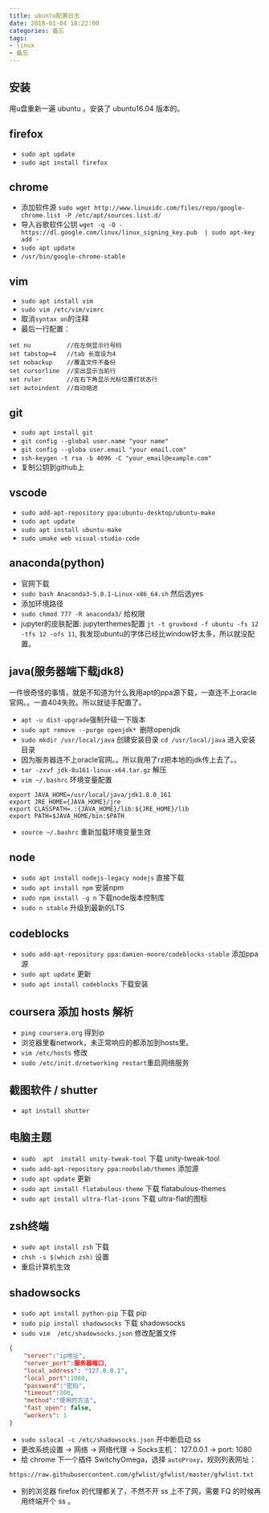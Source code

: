 ```yaml
---
title: ubuntu配置日志
date: 2018-01-04 18:22:00
categories: 备忘
tags: 
- linux
- 备忘
---
```



## 安装
用u盘重新一遍 ubuntu 。安装了 ubuntu16.04 版本的。

## firefox
- `sudo apt update`
- `sudo apt install firefox`

## chrome
- 添加软件源 `sudo wget http://www.linuxidc.com/files/repo/google-chrome.list -P /etc/apt/sources.list.d/`
- 导入谷歌软件公钥 `wget -q -O - https://dl.google.com/linux/linux_signing_key.pub  | sudo apt-key add -`
- `sudo apt update`
- `/usr/bin/google-chrome-stable`

## vim
- `sudo apt install vim`
- `sudo vim /etc/vim/vimrc`
- 取消`syntax on`的注释
- 最后一行配置：

```
set nu          //在左侧显示行号码
set tabstop=4   //tab 长度设为4
set nobackup    //覆盖文件不备份
set cursorline  //突出显示当前行
set ruler       //在右下角显示光标位置打状态行
set autoindent  //自动缩进
```

## git
- `sudo apt install git`
- `git config --global user.name "your name"`
- `git config --globa user.email "your email.com"`
- `ssh-keygen -t rsa -b 4096 -C "your_email@example.com"`
- 复制公钥到github上


## vscode
- `sudo add-apt-repository ppa:ubuntu-desktop/ubuntu-make`
- `sudo apt update`
- `sudo apt install ubuntu-make`
- `sudo umake web visual-studio-code`

## anaconda(python)
- 官网下载
- `sudo bash Anaconda3-5.0.1-Linux-x86_64.sh` 然后选yes
- 添加环境路径
- `sudo chmod 777 -R anaconda3/` 给权限
- jupyter的皮肤配置: jupyterthemes配置 `jt -t gruvboxd -f ubuntu -fs 12 -tfs 12 -ofs 11`, 我发现ubuntu的字体已经比window好太多，所以就没配置。

## java(服务器端下载jdk8)
一件很奇怪的事情，就是不知道为什么我用apt的ppa源下载，一直连不上oracle官网。。一直404失败。所以就徒手配置了。
- `apt -u dist-upgrade`强制升级一下版本
- `sudo apt remove --purge openjdk* `删除openjdk
- `sudo mkdir /usr/local/java` 创建安装目录 `cd /usr/local/java` 进入安装目录
- 因为服务器连不上oracle官网。。所以我用了rz把本地的jdk传上去了。。
- `tar -zxvf jdk-8u161-linux-x64.tar.gz` 解压
- `vim ~/.bashrc` 环境变量配置
```
export JAVA_HOME=/usr/local/java/jdk1.8.0_161
export JRE_HOME={JAVA_HOME}/jre
export CLASSPATH=.:{JAVA_HOME}/lib:${JRE_HOME}/lib
export PATH=$JAVA_HOME/bin:$PATH
```
- `source ~/.bashrc` 重新加载环境变量生效


## node
- `sudo apt install nodejs-legacy nodejs` 直接下载
- `sudo apt install npm` 安装npm
- `sudo npm install -g n` 下载node版本控制库
- `sudo n stable` 升级到最新的LTS


## codeblocks
- `sudo add-apt-repository ppa:damien-moore/codeblocks-stable` 添加ppa源
- `sudo apt update` 更新
- `sudo apt install codeblocks` 下载安装


## coursera 添加 hosts 解析
- `ping coursera.org` 得到ip
- 浏览器里看network，未正常响应的都添加到hosts里。
- `vim /etc/hosts` 修改
- `sudo /etc/init.d/networking restart`重启网络服务


## 截图软件 / shutter
- `apt install shutter` 

## 电脑主题
- `sudo  apt  install unity-tweak-tool` 下载 unity-tweak-tool
- `sudo add-apt-repository ppa:noobslab/themes` 添加源
- `sudo apt update` 更新
- `sudo apt install flatabulous-theme` 下载 flatabulous-themes
- `sudo apt install ultra-flat-icons` 下载 ultra-flat的图标

## zsh终端
- `sudo apt install zsh` 下载
- `chsh -s $(which zsh)` 设置
- 重启计算机生效

## shadowsocks
- `sudo apt install python-pip` 下载 pip
- `sudo pip install shadowsocks` 下载 shadowsocks
- `sudo vim  /etc/shadowsocks.json` 修改配置文件
```json
{  
    "server":"ip地址",  
    "server_port":服务器端口,  
    "local_address": "127.0.0.1",  
    "local_port":1080,  
    "password":"密码",  
    "timeout":300,  
    "method":"使用的方法",  
    "fast_open": false,  
    "workers": 1  
}  
```
- `sudo sslocal -c /etc/shadowsocks.json` 开中断启动 ss
- 更改系统设置 -> 网络 -> 网络代理 -> Socks主机： 127.0.0.1 -> port: 1080
- 给 chrome 下一个插件 SwitchyOmega，选择 `autoProxy`，规则列表网址：
```html
https://raw.githubusercontent.com/gfwlist/gfwlist/master/gfwlist.txt
```
- 别的浏览器 firefox 的代理都关了，不然不开 ss 上不了网，需要 FQ 的时候再用终端开个 ss 。